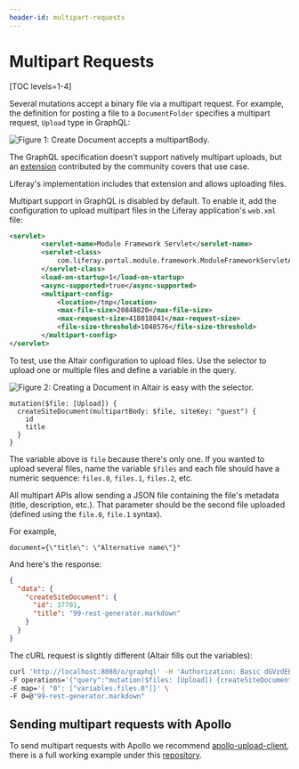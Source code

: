 ```yaml
---
header-id: multipart-requests
---
```


# Multipart Requests

[TOC levels=1-4]

Several mutations accept a binary file via a multipart request. For example, the
definition for posting a file to a `DocumentFolder` specifies a multipart
request, `Upload` type in GraphQL:

![Figure 1: Create Document accepts a `multipartBody`.](../../../images/graphql-mutation-upload.png)

The GraphQL specification doesn't support natively multipart uploads, but an 
[extension](https://github.com/jaydenseric/graphql-multipart-request-spec)
contributed by the community covers that use case. 

Liferay's implementation includes that extension and allows uploading files.

Multipart support in GraphQL is disabled by default. To enable it, add the
configuration to upload multipart files in the Liferay application's `web.xml`
file:

```xml
<servlet>
        <servlet-name>Module Framework Servlet</servlet-name>
        <servlet-class>
            com.liferay.portal.module.framework.ModuleFrameworkServletAdapter
        </servlet-class>
        <load-on-startup>1</load-on-startup>
        <async-supported>true</async-supported>
        <multipart-config>
            <location>/tmp</location>
            <max-file-size>20848820</max-file-size>
            <max-request-size>418018841</max-request-size>
            <file-size-threshold>1048576</file-size-threshold>
        </multipart-config>
</servlet>
```

To test, use the Altair configuration to upload files. Use the selector to
upload one or multiple files and define a variable in the query.

![Figure 2: Creating a Document in Altair is easy with the selector.](../../../images/graphql-mutation-upload-altair.png)

```
mutation($file: [Upload]) {
  createSiteDocument(multipartBody: $file, siteKey: "guest") {
    id
    title
  }
}
```

The variable above is `file` because there's only one. If you wanted to upload
several files, name the variable `$files` and each file should have
a numeric sequence: `files.0`, `files.1`, `files.2`, etc.

All multipart APIs allow sending a JSON file containing the file's metadata
(title, description, etc.). That parameter should be the second file uploaded
(defined using the `file.0`, `file.1` syntax). 

For example, 

```
document={\"title\": \"Alternative name\"}"
```

And here's the response: 

```json
{
  "data": {
    "createSiteDocument": {
      "id": 37701,
      "title": "99-rest-generator.markdown"
    }
  }
}
```

The cURL request is slightly different (Altair fills out the variables):

```bash
curl 'http://localhost:8080/o/graphql' -H 'Authorization: Basic dGVzdEBsaWZlcmF5LmNvbTp0ZXN0' \
-F operations='{"query":"mutation($files: [Upload]) {createSiteDocument(multipartBody: $files, siteId: 20122) {id}}","variables": { "files": [null] } }' \
-F map='{ "0": ["variables.files.0"]}' \
-F 0=@"99-rest-generator.markdown"
```

## Sending multipart requests with Apollo

To send multipart requests with Apollo we recommend [apollo-upload-client](https://github.com/jaydenseric/apollo-upload-client), there is a full working example under this [repository](https://github.com/nhpatt/react-graphql-file-upload).

